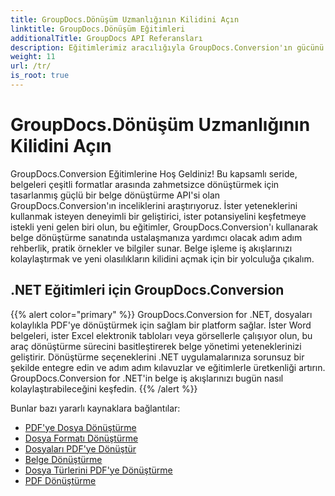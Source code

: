```yaml
---
title: GroupDocs.Dönüşüm Uzmanlığının Kilidini Açın
linktitle: GroupDocs.Dönüşüm Eğitimleri
additionalTitle: GroupDocs API Referansları
description: Eğitimlerimiz aracılığıyla GroupDocs.Conversion'ın gücünü keşfedin. Sorunsuz iş akışı entegrasyonu için belgeleri zahmetsizce formatlar arasında dönüştürmeyi öğrenin.
weight: 11
url: /tr/
is_root: true
---
```


# GroupDocs.Dönüşüm Uzmanlığının Kilidini Açın


GroupDocs.Conversion Eğitimlerine Hoş Geldiniz! Bu kapsamlı seride, belgeleri çeşitli formatlar arasında zahmetsizce dönüştürmek için tasarlanmış güçlü bir belge dönüştürme API'si olan GroupDocs.Conversion'ın inceliklerini araştırıyoruz. İster yeteneklerini kullanmak isteyen deneyimli bir geliştirici, ister potansiyelini keşfetmeye istekli yeni gelen biri olun, bu eğitimler, GroupDocs.Conversion'ı kullanarak belge dönüştürme sanatında ustalaşmanıza yardımcı olacak adım adım rehberlik, pratik örnekler ve bilgiler sunar. Belge işleme iş akışlarınızı kolaylaştırmak ve yeni olasılıkların kilidini açmak için bir yolculuğa çıkalım.

## .NET Eğitimleri için GroupDocs.Conversion
{{% alert color="primary" %}}
GroupDocs.Conversion for .NET, dosyaları kolaylıkla PDF'ye dönüştürmek için sağlam bir platform sağlar. İster Word belgeleri, ister Excel elektronik tabloları veya görsellerle çalışıyor olun, bu araç dönüştürme sürecini basitleştirerek belge yönetimi yeteneklerinizi geliştirir. Dönüştürme seçeneklerini .NET uygulamalarınıza sorunsuz bir şekilde entegre edin ve adım adım kılavuzlar ve eğitimlerle üretkenliği artırın. GroupDocs.Conversion for .NET'in belge iş akışlarınızı bugün nasıl kolaylaştırabileceğini keşfedin.
{{% /alert %}}

Bunlar bazı yararlı kaynaklara bağlantılar:
 
- [PDF'ye Dosya Dönüştürme](./net/file-conversion-to-pdf/)
- [Dosya Formatı Dönüştürme](./net/file-format-conversion-tutorials/)
- [Dosyaları PDF'ye Dönüştür](./net/convert-files-to-pdf/)
- [Belge Dönüştürme](./net/document-conversion/)
- [Dosya Türlerini PDF'ye Dönüştürme](./net/converting-file-types-to-pdf/)
- [PDF Dönüştürme](./net/pdf-conversion/)